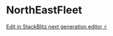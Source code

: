 # NorthEastFleet

[Edit in StackBlitz next generation editor ⚡️](https://stackblitz.com/~/github.com/FeigJoseph/NorthEastFleet)